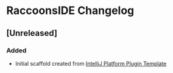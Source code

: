 <!-- Keep a Changelog guide -> https://keepachangelog.com -->

# RaccoonsIDE Changelog

## [Unreleased]
### Added
- Initial scaffold created from [IntelliJ Platform Plugin Template](https://github.com/JetBrains/intellij-platform-plugin-template)
